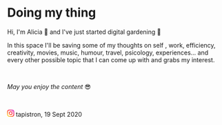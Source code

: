 # Doing my thing

Hi, I'm Alicia 🦁 and I've just started digital gardening 🌱

In this space I'll be saving some of my thoughts on self , work, efficiency, creativity, movies, music, humour, travel, psicology, experiences... and every other possible topic that I can come up with and grabs my interest.

<p>&nbsp;<p> 

_May you enjoy the content_ 😎

<p>&nbsp;<p> 

[<img src="images/instagramlogo.png" width=16>](https://www.instagram.com/tapistron/) tapistron, 19 Sept 2020
